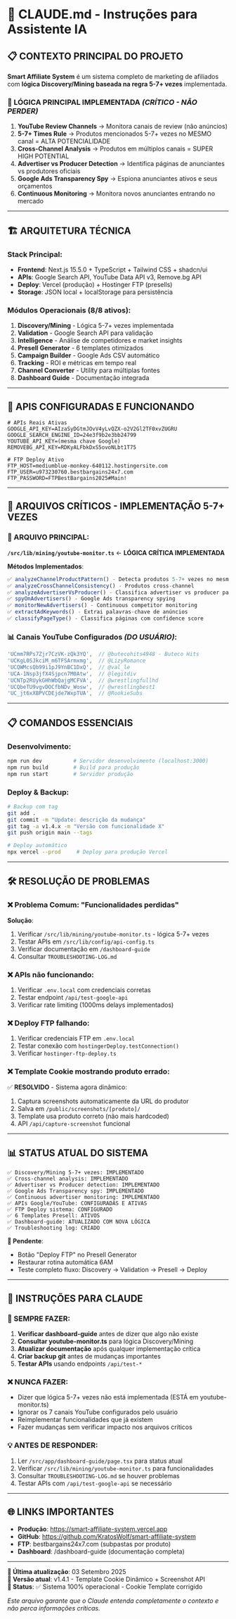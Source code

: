 # 🤖 CLAUDE.md - Instruções para Assistente IA

## 📋 **CONTEXTO PRINCIPAL DO PROJETO**

**Smart Affiliate System** é um sistema completo de marketing de afiliados com **lógica Discovery/Mining baseada na regra 5-7+ vezes** implementada.

### **🎯 LÓGICA PRINCIPAL IMPLEMENTADA** *(CRÍTICO - NÃO PERDER)*
1. **YouTube Review Channels** → Monitora canais de review (não anúncios)  
2. **5-7+ Times Rule** → Produtos mencionados 5-7+ vezes no MESMO canal = ALTA POTENCIALIDADE
3. **Cross-Channel Analysis** → Produtos em múltiplos canais = SUPER HIGH POTENTIAL
4. **Advertiser vs Producer Detection** → Identifica páginas de anunciantes vs produtores oficiais  
5. **Google Ads Transparency Spy** → Espiona anunciantes ativos e seus orçamentos
6. **Continuous Monitoring** → Monitora novos anunciantes entrando no mercado

---

## 🏗️ **ARQUITETURA TÉCNICA**

### **Stack Principal**:
- **Frontend**: Next.js 15.5.0 + TypeScript + Tailwind CSS + shadcn/ui
- **APIs**: Google Search API, YouTube Data API v3, Remove.bg API  
- **Deploy**: Vercel (produção) + Hostinger FTP (presells)
- **Storage**: JSON local + localStorage para persistência

### **Módulos Operacionais (8/8 ativos)**:
1. **Discovery/Mining** - Lógica 5-7+ vezes implementada
2. **Validation** - Google Search API para validação  
3. **Intelligence** - Análise de competidores e market insights
4. **Presell Generator** - 6 templates otimizados
5. **Campaign Builder** - Google Ads CSV automático
6. **Tracking** - ROI e métricas em tempo real
7. **Channel Converter** - Utility para múltiplas fontes
8. **Dashboard Guide** - Documentação integrada

---

## 🔑 **APIS CONFIGURADAS E FUNCIONANDO**

```env
# APIs Reais Ativas
GOOGLE_API_KEY=AIzaSyDGtmJOvV4yLvQZX-o2V2Gl2TF0xvZUGRU
GOOGLE_SEARCH_ENGINE_ID=24e3f9b2e3bb24799
YOUTUBE_API_KEY=(mesma chave Google)
REMOVEBG_API_KEY=RDKyALFbkDxS5ovoNLbt1T75

# FTP Deploy Ativo  
FTP_HOST=mediumblue-monkey-640112.hostingersite.com
FTP_USER=u973230760.bestbargains24x7.com
FTP_PASSWORD=FTPBestBargains2025#Main!
```

---

## 🎯 **ARQUIVOS CRÍTICOS - IMPLEMENTAÇÃO 5-7+ VEZES**

### **📍 ARQUIVO PRINCIPAL**:
**`/src/lib/mining/youtube-monitor.ts`** ← **LÓGICA CRÍTICA IMPLEMENTADA**

**Métodos Implementados**:
```typescript
✅ analyzeChannelProductPattern() - Detecta produtos 5-7+ vezes no mesmo canal
✅ analyzeCrossChannelConsistency() - Produtos cross-channel  
✅ analyzeAdvertiserVsProducer() - Classifica advertiser vs producer pages
✅ spyOnAdvertisers() - Google Ads transparency spying
✅ monitorNewAdvertisers() - Continuous competitor monitoring
✅ extractAdKeywords() - Extrai palavras-chave de anúncios
✅ classifyPageType() - Classifica páginas com confidence score
```

### **📊 Canais YouTube Configurados** *(DO USUÁRIO)*:
```typescript
'UCmm7RPs7Zjr7CzVK-zQk3YQ',  // @butecohits4948 - Buteco Hits
'UCKgL0SJkciM_m6TFSArmxmg',  // @LizyRomance  
'UCQWMcsQb99i1pJ9YnBC1DxQ',  // @val_le
'UCA-1Nsp3jfX4Sjpcn7M0Atw',  // @legitdiv
'UCNTp2RUykGHhWbQajgMCFVA',  // @wrestlingfullhd
'UCQbeTU9vgvDOCfbNDv_Wosw',  // @wrestlingbest1
'UC_jt6xXBPVCDEjde7WxpTUA',  // @RookieSubs
```

---

## 📋 **COMANDOS ESSENCIAIS**

### **Desenvolvimento**:
```bash
npm run dev          # Servidor desenvolvimento (localhost:3000)
npm run build        # Build para produção  
npm run start        # Servidor produção
```

### **Deploy & Backup**:
```bash
# Backup com tag
git add .
git commit -m "Update: descrição da mudança"
git tag -a v1.4.x -m "Versão com funcionalidade X"
git push origin main --tags

# Deploy automático 
npx vercel --prod     # Deploy para produção Vercel
```

---

## 🛠️ **RESOLUÇÃO DE PROBLEMAS**

### **❌ Problema Comum: "Funcionalidades perdidas"**
**Solução**:
1. Verificar `/src/lib/mining/youtube-monitor.ts` - lógica 5-7+ vezes
2. Testar APIs em `/src/lib/config/api-config.ts`  
3. Verificar documentação em `/dashboard-guide`
4. Consultar `TROUBLESHOOTING-LOG.md`

### **❌ APIs não funcionando**:
1. Verificar `.env.local` com credenciais corretas
2. Testar endpoint `/api/test-google-api`  
3. Verificar rate limiting (1000ms delays implementados)

### **❌ Deploy FTP falhando**:
1. Verificar credenciais FTP em `.env.local`
2. Testar conexão com `hostingerDeploy.testConnection()`
3. Verificar `hostinger-ftp-deploy.ts`

### **❌ Template Cookie mostrando produto errado**:
✅ **RESOLVIDO** - Sistema agora dinâmico:
1. Captura screenshots automaticamente da URL do produtor
2. Salva em `/public/screenshots/[produto]/`
3. Template usa produto correto (não mais hardcoded)
4. API `/api/capture-screenshot` funcional

---

## 📊 **STATUS ATUAL DO SISTEMA**

```
✅ Discovery/Mining 5-7+ vezes: IMPLEMENTADO  
✅ Cross-channel analysis: IMPLEMENTADO
✅ Advertiser vs Producer detection: IMPLEMENTADO  
✅ Google Ads Transparency spy: IMPLEMENTADO
✅ Continuous advertiser monitoring: IMPLEMENTADO
✅ APIs Google/YouTube: CONFIGURADAS E ATIVAS
✅ FTP Deploy sistema: CONFIGURADO  
✅ 6 Templates Presell: ATIVOS
✅ Dashboard-guide: ATUALIZADO COM NOVA LÓGICA
✅ Troubleshooting log: CRIADO
```

**🔄 Pendente**:
- Botão "Deploy FTP" no Presell Generator  
- Restaurar rotina automática 6AM
- Teste completo fluxo: Discovery → Validation → Presell → Deploy

---

## 🎯 **INSTRUÇÕES PARA CLAUDE**

### **🚨 SEMPRE FAZER**:
1. **Verificar dashboard-guide** antes de dizer que algo não existe
2. **Consultar youtube-monitor.ts** para lógica Discovery/Mining
3. **Atualizar documentação** após qualquer implementação crítica  
4. **Criar backup git** antes de mudanças importantes
5. **Testar APIs** usando endpoints `/api/test-*`

### **❌ NUNCA FAZER**:
- Dizer que lógica 5-7+ vezes não está implementada (ESTÁ em youtube-monitor.ts)
- Ignorar os 7 canais YouTube configurados pelo usuário
- Reimplementar funcionalidades que já existem
- Fazer mudanças sem verificar impacto nos arquivos críticos  

### **💡 ANTES DE RESPONDER**:
1. Ler `/src/app/dashboard-guide/page.tsx` para status atual
2. Verificar `/src/lib/mining/youtube-monitor.ts` para funcionalidades  
3. Consultar `TROUBLESHOOTING-LOG.md` se houver problemas
4. Testar APIs com `/api/test-google-api` se necessário

---

## 🌐 **LINKS IMPORTANTES**

- **Produção**: https://smart-affiliate-system.vercel.app  
- **GitHub**: https://github.com/KratosWolf/smart-affiliate-system
- **FTP**: bestbargains24x7.com (subpastas por produto)
- **Dashboard**: /dashboard-guide (documentação completa)

---

**📅 Última atualização**: 03 Setembro 2025  
**🔖 Versão atual**: v1.4.1 - Template Cookie Dinâmico + Screenshot API  
**📍 Status**: ✅ Sistema 100% operacional - Cookie Template corrigido

*Este arquivo garante que o Claude entenda completamente o contexto e não perca informações críticas.*
